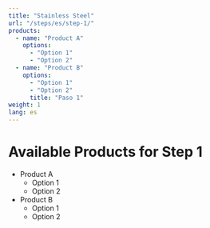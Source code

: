 ```yaml
---
title: "Stainless Steel"
url: "/steps/es/step-1/"
products:
  - name: "Product A"
    options:
      - "Option 1"
      - "Option 2"
  - name: "Product B"
    options:
      - "Option 1"
      - "Option 2"
      title: "Paso 1"
weight: 1
lang: es
---
```


# Available Products for Step 1

- Product A
  - Option 1
  - Option 2
- Product B
  - Option 1
  - Option 2